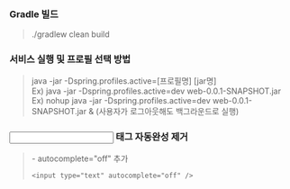 ### Gradle 빌드
> ./gradlew clean build   



### 서비스 실행 및 프로필 선택 방법
> java -jar -Dspring.profiles.active=[프로필명] [jar명]   
> Ex) java -jar -Dspring.profiles.active=dev web-0.0.1-SNAPSHOT.jar   
> Ex) nohup java -jar -Dspring.profiles.active=dev web-0.0.1-SNAPSHOT.jar & (사용자가 로그아웃해도 백그라운드로 실행)  



### <input> 태그 자동완성 제거
> \- autocomplete="off" 추가    
> ```
> <input type="text" autocomplete="off" />   
> ```



### <script> 태그의 defer 속성
> \- script 태그의 defer 속성은 페이지가 모두 로드된 후에 해당 외부 스크립트가 실행됨을 명시   
> \- 브라우저가 페이지의 파싱을 모두 끝내면 스크립트가 실행   
> ```
> <script src="/examples/common.js" defer></script>   
> ```
